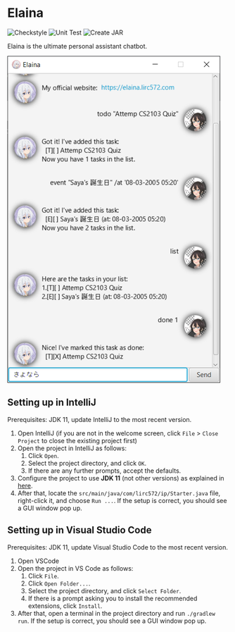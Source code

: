 # Elaina

![Checkstyle](https://github.com/lirc572/ip/workflows/Checkstyle/badge.svg)
![Unit Test](https://github.com/lirc572/ip/workflows/Unit%20Test/badge.svg)
![Create JAR](https://github.com/lirc572/ip/workflows/Create%20JAR/badge.svg)

Elaina is the ultimate personal assistant chatbot.

![Elaina screenshot](docs/images/screenshot1.png)

## Setting up in IntelliJ

Prerequisites: JDK 11, update IntelliJ to the most recent version.

1. Open IntelliJ (if you are not in the welcome screen, click `File` > `Close Project` to close the existing project first)
1. Open the project in IntelliJ as follows:
   1. Click `Open`.
   1. Select the project directory, and click `OK`.
   1. If there are any further prompts, accept the defaults.
1. Configure the project to use **JDK 11** (not other versions) as explained in [here](https://www.jetbrains.com/help/idea/sdk.html#set-up-jdk).
1. After that, locate the `src/main/java/com/lirc572/ip/Starter.java` file, right-click it, and choose `Run ...`. If the setup is correct, you should see a GUI window pop up.

## Setting up in Visual Studio Code

Prerequisites: JDK 11, update Visual Studio Code to the most recent version.

1. Open VSCode
1. Open the project in VS Code as follows:
   1. Click `File`.
   1. Click `Open Folder...`.
   1. Select the project directory, and click `Select Folder`.
   1. If there is a prompt asking you to install the recommended extensions, click `Install`.
1. After that, open a terminal in the project directory and run `./gradlew run`. If the setup is correct, you should see a GUI window pop up.

